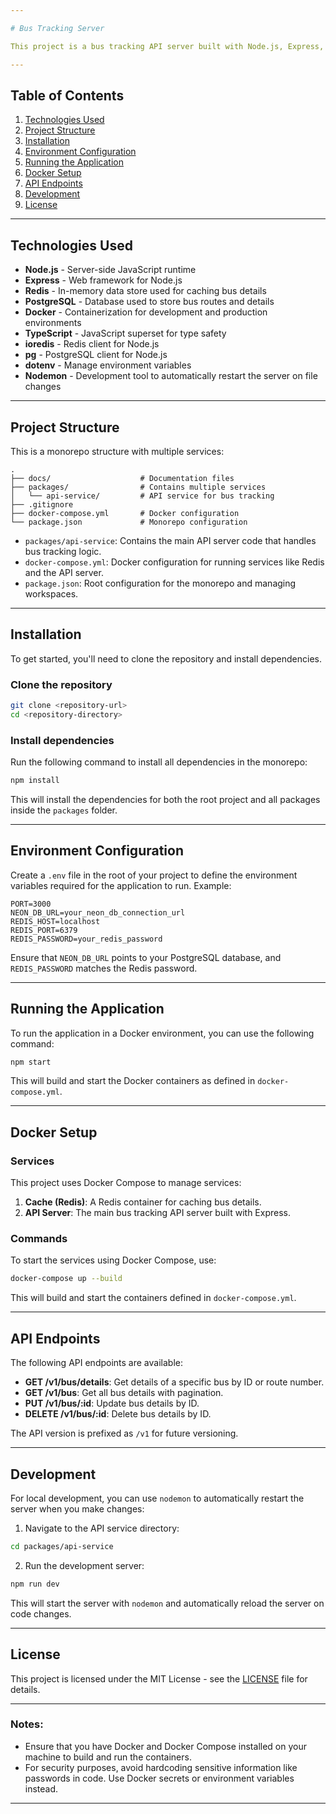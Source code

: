 ```yaml
---

# Bus Tracking Server

This project is a bus tracking API server built with Node.js, Express, Redis, and PostgreSQL. The server tracks bus routes, bus details, and integrates with Redis for caching. It is designed to run in a Docker-based environment and is part of a monorepo with multiple packages and services.

---
```


## Table of Contents

1. [Technologies Used](#technologies-used)
2. [Project Structure](#project-structure)
3. [Installation](#installation)
4. [Environment Configuration](#environment-configuration)
5. [Running the Application](#running-the-application)
6. [Docker Setup](#docker-setup)
7. [API Endpoints](#api-endpoints)
8. [Development](#development)
9. [License](#license)

---

## Technologies Used

- **Node.js** - Server-side JavaScript runtime
- **Express** - Web framework for Node.js
- **Redis** - In-memory data store used for caching bus details
- **PostgreSQL** - Database used to store bus routes and details
- **Docker** - Containerization for development and production environments
- **TypeScript** - JavaScript superset for type safety
- **ioredis** - Redis client for Node.js
- **pg** - PostgreSQL client for Node.js
- **dotenv** - Manage environment variables
- **Nodemon** - Development tool to automatically restart the server on file changes

---

## Project Structure

This is a monorepo structure with multiple services:

```
.
├── docs/                    # Documentation files
├── packages/                # Contains multiple services
│   └── api-service/         # API service for bus tracking
├── .gitignore
├── docker-compose.yml       # Docker configuration
└── package.json             # Monorepo configuration
```

- `packages/api-service`: Contains the main API server code that handles bus tracking logic.
- `docker-compose.yml`: Docker configuration for running services like Redis and the API server.
- `package.json`: Root configuration for the monorepo and managing workspaces.

---

## Installation

To get started, you'll need to clone the repository and install dependencies.

### Clone the repository

```bash
git clone <repository-url>
cd <repository-directory>
```

### Install dependencies

Run the following command to install all dependencies in the monorepo:

```bash
npm install
```

This will install the dependencies for both the root project and all packages inside the `packages` folder.

---

## Environment Configuration

Create a `.env` file in the root of your project to define the environment variables required for the application to run. Example:

```env
PORT=3000
NEON_DB_URL=your_neon_db_connection_url
REDIS_HOST=localhost
REDIS_PORT=6379
REDIS_PASSWORD=your_redis_password
```

Ensure that `NEON_DB_URL` points to your PostgreSQL database, and `REDIS_PASSWORD` matches the Redis password.

---

## Running the Application

To run the application in a Docker environment, you can use the following command:

```bash
npm start
```

This will build and start the Docker containers as defined in `docker-compose.yml`.

---

## Docker Setup

### Services

This project uses Docker Compose to manage services:

1. **Cache (Redis)**: A Redis container for caching bus details.
2. **API Server**: The main bus tracking API server built with Express.

### Commands

To start the services using Docker Compose, use:

```bash
docker-compose up --build
```

This will build and start the containers defined in `docker-compose.yml`.

---

## API Endpoints

The following API endpoints are available:

- **GET /v1/bus/details**: Get details of a specific bus by ID or route number.
- **GET /v1/bus**: Get all bus details with pagination.
- **PUT /v1/bus/:id**: Update bus details by ID.
- **DELETE /v1/bus/:id**: Delete bus details by ID.

The API version is prefixed as `/v1` for future versioning.

---

## Development

For local development, you can use `nodemon` to automatically restart the server when you make changes:

1. Navigate to the API service directory:

```bash
cd packages/api-service
```

2. Run the development server:

```bash
npm run dev
```

This will start the server with `nodemon` and automatically reload the server on code changes.

---

## License

This project is licensed under the MIT License - see the [LICENSE](LICENSE) file for details.

---

### Notes:
- Ensure that you have Docker and Docker Compose installed on your machine to build and run the containers.
- For security purposes, avoid hardcoding sensitive information like passwords in code. Use Docker secrets or environment variables instead.

---